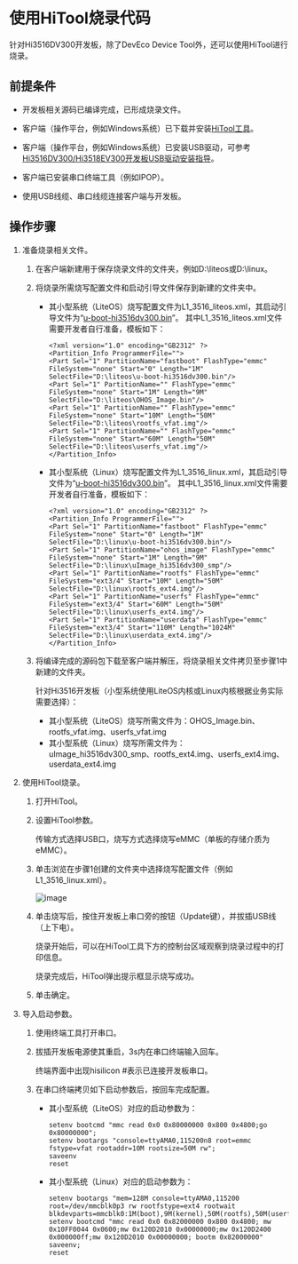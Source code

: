 # 使用HiTool烧录代码


针对Hi3516DV300开发板，除了DevEco Device Tool外，还可以使用HiTool进行烧录。


## 前提条件

- 开发板相关源码已编译完成，已形成烧录文件。

- 客户端（操作平台，例如Windows系统）已下载并安装[HiTool工具](http://www.hihope.org/download/download.aspx)。

- 客户端（操作平台，例如Windows系统）已安装USB驱动，可参考[Hi3516DV300/Hi3518EV300开发板USB驱动安装指导](https://device.harmonyos.com/cn/docs/documentation/guide/usb_driver-0000001058690393)。

- 客户端已安装串口终端工具（例如IPOP）。

- 使用USB线缆、串口线缆连接客户端与开发板。


## 操作步骤

1. 准备烧录相关文件。

   1. 在客户端新建用于保存烧录文件的文件夹，例如D:\liteos或D:\linux。

   2. 将烧录所需烧写配置文件和启动引导文件保存到新建的文件夹中。

       - 其小型系统（LiteOS）烧写配置文件为L1_3516_liteos.xml，其启动引导文件为“[u-boot-hi3516dv300.bin](https://gitee.com/openharmony/device_board_hisilicon/tree/master/hispark_taurus/uboot/out/boot)”。
          其中L1_3516_liteos.xml文件需要开发者自行准备，模板如下：

            
          ```
          <?xml version="1.0" encoding="GB2312" ?>
          <Partition_Info ProgrammerFile="">
          <Part Sel="1" PartitionName="fastboot" FlashType="emmc" FileSystem="none" Start="0" Length="1M" SelectFile="D:\liteos\u-boot-hi3516dv300.bin"/>
          <Part Sel="1" PartitionName="" FlashType="emmc" FileSystem="none" Start="1M" Length="9M" SelectFile="D:\liteos\OHOS_Image.bin"/>
          <Part Sel="1" PartitionName="" FlashType="emmc" FileSystem="none" Start="10M" Length="50M" SelectFile="D:\liteos\rootfs_vfat.img"/>
          <Part Sel="1" PartitionName="" FlashType="emmc" FileSystem="none" Start="60M" Length="50M" SelectFile="D:\liteos\userfs_vfat.img"/>
          </Partition_Info>
          ```
       - 其小型系统（Linux）烧写配置文件为L1_3516_linux.xml，其启动引导文件为“[u-boot-hi3516dv300.bin](https://gitee.com/openharmony/device_board_hisilicon/tree/master/hispark_taurus/uboot/out/boot)”。
          其中L1_3516_linux.xml文件需要开发者自行准备，模板如下：

            
          ```
          <?xml version="1.0" encoding="GB2312" ?>
          <Partition_Info ProgrammerFile="">
          <Part Sel="1" PartitionName="fastboot" FlashType="emmc" FileSystem="none" Start="0" Length="1M" SelectFile="D:\linux\u-boot-hi3516dv300.bin"/>
          <Part Sel="1" PartitionName="ohos_image" FlashType="emmc" FileSystem="none" Start="1M" Length="9M" SelectFile="D:\linux\uImage_hi3516dv300_smp"/>
          <Part Sel="1" PartitionName="rootfs" FlashType="emmc" FileSystem="ext3/4" Start="10M" Length="50M" SelectFile="D:\linux\rootfs_ext4.img"/>
          <Part Sel="1" PartitionName="userfs" FlashType="emmc" FileSystem="ext3/4" Start="60M" Length="50M" SelectFile="D:\linux\userfs_ext4.img"/>
          <Part Sel="1" PartitionName="userdata" FlashType="emmc" FileSystem="ext3/4" Start="110M" Length="1024M" SelectFile="D:\linux\userdata_ext4.img"/>
          </Partition_Info>
          ```
   3. 将编译完成的源码包下载至客户端并解压，将烧录相关文件拷贝至步骤1中新建的文件夹。

       针对Hi3516开发板（小型系统使用LiteOS内核或Linux内核根据业务实际需要选择）：

       - 其小型系统（LiteOS）烧写所需文件为：OHOS_Image.bin、rootfs_vfat.img、userfs_vfat.img
       - 其小型系统（Linux）烧写所需文件为：uImage_hi3516dv300_smp、rootfs_ext4.img、userfs_ext4.img、userdata_ext4.img

2. 使用HiTool烧录。

   1. 打开HiTool。

   2. 设置HiTool参数。

       传输方式选择USB口，烧写方式选择烧写eMMC（单板的存储介质为eMMC）。

   3. 单击浏览在步骤1创建的文件夹中选择烧写配置文件（例如L1_3516_linux.xml）。

       ![image](figures/zh-cn_image_0000001249937195.png)

   4. 单击烧写后，按住开发板上串口旁的按钮（Update键），并拔插USB线（上下电）。

       烧录开始后，可以在HiTool工具下方的控制台区域观察到烧录过程中的打印信息。

       烧录完成后，HiTool弹出提示框显示烧写成功。

   5. 单击确定。

3. 导入启动参数。

   1. 使用终端工具打开串口。

   2. 拔插开发板电源使其重启，3s内在串口终端输入回车。

       终端界面中出现hisilicon \#表示已连接开发板串口。

   3. 在串口终端拷贝如下启动参数后，按回车完成配置。

       - 其小型系统（LiteOS）对应的启动参数为：
            
          ```
          setenv bootcmd "mmc read 0x0 0x80000000 0x800 0x4800;go 0x80000000";
          setenv bootargs "console=ttyAMA0,115200n8 root=emmc fstype=vfat rootaddr=10M rootsize=50M rw";
          saveenv
          reset
          ```
       - 其小型系统（Linux）对应的启动参数为：
            
          ```
          setenv bootargs "mem=128M console=ttyAMA0,115200 root=/dev/mmcblk0p3 rw rootfstype=ext4 rootwait blkdevparts=mmcblk0:1M(boot),9M(kernel),50M(rootfs),50M(userfs),1024M(userdata)"
          setenv bootcmd "mmc read 0x0 0x82000000 0x800 0x4800; mw 0x10FF0044 0x0600;mw 0x120D2010 0x00000000;mw 0x120D2400 0x000000ff;mw 0x120D2010 0x00000000; bootm 0x82000000"
          saveenv;
          reset
          ```
